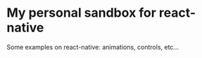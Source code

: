 # My personal sandbox for react-native

Some examples on react-native: animations, controls, etc...
